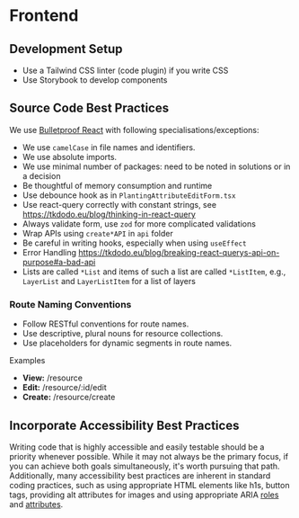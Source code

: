# Frontend

## Development Setup

- Use a Tailwind CSS linter (code plugin) if you write CSS
- Use Storybook to develop components

## Source Code Best Practices

We use [Bulletproof React](https://github.com/alan2207/bulletproof-react) with following specialisations/exceptions:

- We use `camelCase` in file names and identifiers.
- We use absolute imports.
- We use minimal number of packages: need to be noted in solutions or in a decision
- Be thoughtful of memory consumption and runtime
- Use debounce hook as in `PlantingAttributeEditForm.tsx`
- Use react-query correctly with constant strings, see <https://tkdodo.eu/blog/thinking-in-react-query>
- Always validate form, use `zod` for more complicated validations
- Wrap APIs using `create*API` in `api` folder
- Be careful in writing hooks, especially when using `useEffect`
- Error Handling <https://tkdodo.eu/blog/breaking-react-querys-api-on-purpose#a-bad-api>
- Lists are called `*List` and items of such a list are called `*ListItem`, e.g., `LayerList` and `LayerListItem` for a list of layers

### Route Naming Conventions

- Follow RESTful conventions for route names.
- Use descriptive, plural nouns for resource collections.
- Use placeholders for dynamic segments in route names.

Examples

- **View:** /resource
- **Edit:** /resource/:id/edit
- **Create:** /resource/create

## Incorporate Accessibility Best Practices

Writing code that is highly accessible and easily testable should be a priority whenever possible.
While it may not always be the primary focus, if you can achieve both goals simultaneously, it's worth pursuing that path.
Additionally, many accessibility best practices are inherent in standard coding practices, such as using appropriate HTML elements like h1s, button tags, providing alt attributes for images and using appropriate ARIA [roles](https://www.w3.org/TR/wai-aria-1.2/#roles) and [attributes](https://www.w3.org/TR/wai-aria-1.2/#aria-attributes).
